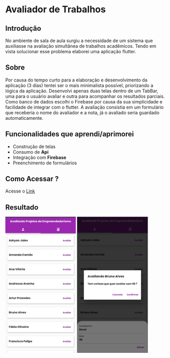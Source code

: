 # Avaliador de Trabalhos
## Introdução
No ambiente de sala de aula surgiu a necessidade de um sistema que auxiliasse na avaliação simultânea de trabalhos acadêmicos.
Tendo em vista solucionar esse problema elaborei uma aplicação flutter.

## Sobre
Por causa do tempo curto para a elaboração e desenvolvimento da aplicação (3 dias) tentei ser o mais minimalista possível, priorizando a lógica da aplicação.
Desenvolvi apenas duas telas dentro de um TabBar, uma para o usuário avaliar e outra para acompanhar os resultados parciais. Como banco de dados escolhi o Firebase por causa da sua simplicidade e facilidade de integrar com o flutter.
A avaliação consistia em um formulário que receberia o nome do avaliador e a nota, já o avaliado seria guardado automaticamente.

## Funcionalidades que aprendi/aprimorei
<ul>
    <li>Construção de telas</li>
    <li>Consumo de <b>Api</b></li>
    <li>Integração com <b>Firebase</b></li>
    <li>Preenchimento de formulários</li>
</ul>

## Como Acessar ?
Acesse o <a href="https://avaliador-de-trabalhos.netlify.app/#/">Link</a>


## Resultado
<div>
    <img src="https://github.com/ravelsoares/avaliacao_de_projetos/blob/main/Screenshot_20220526-172525_Chrome.jpg" alt="Foto da tela de trabalhos" height="425">
    <img src="https://github.com/ravelsoares/avaliacao_de_projetos/blob/main/Screenshot_20220526-172550_Chrome.jpg" alt="Foto do formulário de avaliação" height="425"> 
</div>
